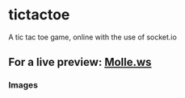 # tictactoe
A tic tac toe game, online with the use of socket.io

## For a live preview: [Molle.ws](https://molle.ws)

### Images
